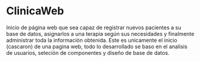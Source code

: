 # ClinicaWeb
Inicio de página web que sea capaz de registrar nuevos pacientes a su base de datos, asignarlos a una terapia según sus necesidades y finalmente administrar toda la información obtenida.
Este es unicamente el inicio (cascaron) de una pagina web, todo lo desarrollado se baso en el analisis de usuarios, seleción de componentes y diseño de base de datos. 
